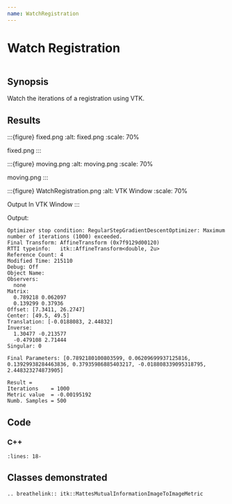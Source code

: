 ```yaml
---
name: WatchRegistration
---
```


# Watch Registration

```{index} single: MattesMutualInformationImageToImageMetric
```

## Synopsis

Watch the iterations of a registration using VTK.

## Results

:::{figure} fixed.png
:alt: fixed.png
:scale: 70%

fixed.png
:::

:::{figure} moving.png
:alt: moving.png
:scale: 70%

moving.png
:::

:::{figure} WatchRegistration.png
:alt: VTK Window
:scale: 70%

Output In VTK Window
:::

Output:

```
Optimizer stop condition: RegularStepGradientDescentOptimizer: Maximum number of iterations (1000) exceeded.
Final Transform: AffineTransform (0x7f9129d00120)
RTTI typeinfo:   itk::AffineTransform<double, 2u>
Reference Count: 4
Modified Time: 215110
Debug: Off
Object Name:
Observers:
  none
Matrix:
  0.789218 0.062097
  0.139299 0.37936
Offset: [7.3411, 26.2747]
Center: [49.5, 49.5]
Translation: [-0.0188083, 2.44832]
Inverse:
  1.30477 -0.213577
  -0.479108 2.71444
Singular: 0

Final Parameters: [0.7892180100803599, 0.06209699937125816, 0.13929938284463836, 0.37935986885403217, -0.018808339095318795, 2.448323274873905]

Result =
Iterations    = 1000
Metric value  = -0.00195192
Numb. Samples = 500
```

## Code

### C++

```{literalinclude} Code.cxx
:lines: 18-
```

## Classes demonstrated

```{eval-rst}
.. breathelink:: itk::MattesMutualInformationImageToImageMetric
```
